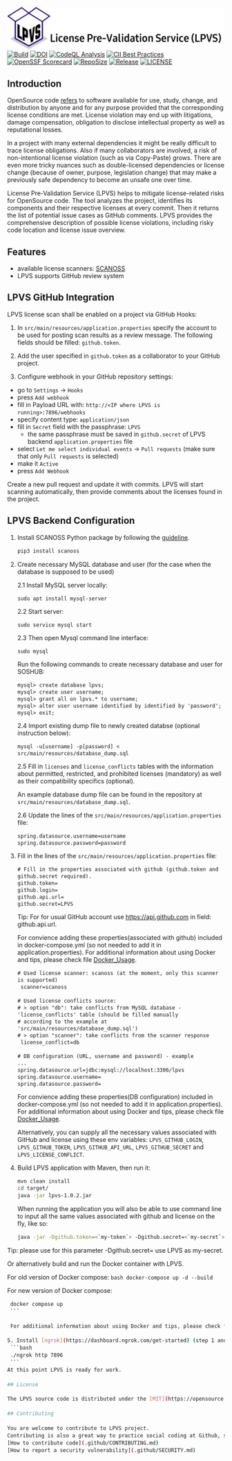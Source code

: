 
![License Pre-Validation Service (LPVS)](lpvslogo.png)
[![Build](https://github.com/samsung/lpvs/workflows/Build/badge.svg)](https://github.com/samsung/lpvs/actions?query=workflow%3ABuild)
[![DOI](https://zenodo.org/badge/DOI/10.5281/zenodo.7127523.svg)](https://doi.org/10.5281/zenodo.7127523)
[![CodeQL Analysis](https://github.com/Samsung/LPVS/workflows/CodeQL%20Analysis/badge.svg)](https://github.com/Samsung/LPVS/actions?query=workflow%3A%22CodeQL+Analysis%22)
[![CII Best Practices](https://bestpractices.coreinfrastructure.org/projects/6309/badge)](https://bestpractices.coreinfrastructure.org/projects/6309)
[![OpenSSF Scorecard](https://api.securityscorecards.dev/projects/github.com/Samsung/LPVS/badge)](https://api.securityscorecards.dev/projects/github.com/Samsung/LPVS)
[![RepoSize](https://img.shields.io/github/repo-size/samsung/lpvs.svg)](https://github.com/Samsung/LPVS)
[![Release](https://img.shields.io/github/v/release/samsung/lpvs.svg)](https://github.com/Samsung/LPVS/releases)
[![LICENSE](https://img.shields.io/github/license/samsung/lpvs.svg)](https://github.com/Samsung/LPVS/blob/main/LICENSE)

## Introduction
OpenSource code [refers](https://en.wikipedia.org/wiki/Open-source_software) to software available for use, study, change, and distribution by anyone and for any purpose provided that the corresponding license conditions are met. License violation may end up with litigations, damage compensation, obligation to disclose intellectual property as well as reputational losses. 

In a project with many external dependencies it might be really difficult to trace license obligations. Also if many collaborators are involved, a risk of non-intentional license violation (such as via Copy-Paste) grows. There are even more tricky nuances such as double-licensed dependencies or license change (because of owner, purpose, legislation change) that may make a previously safe dependency to become an unsafe one over time.

License Pre-Validation Service (LPVS) helps to mitigate license-related risks for OpenSource code. The tool analyzes the project, identifies its components and their respective licenses at every commit. Then it returns the list of potential issue cases as GitHub comments. LPVS provides the comprehensive description of possible license violations, including  risky code location and license issue overview.

## Features

- available license scanners: [SCANOSS](https://www.scanoss.com)
- LPVS supports GitHub review system

## LPVS GitHub Integration

LPVS license scan shall be enabled on a project via GitHub Hooks:

1. In `src/main/resources/application.properties` specify the account to be used for posting scan results as a review message. The following fields should be filled: `github.token`.

2. Add the user specified in `github.token` as a collaborator to your GitHub project.

3. Configure webhook in your GitHub repository settings:
- go to `Settings` -> `Hooks`
- press `Add webhook`
- fill in Payload URL with: `http://<IP where LPVS is running>:7896/webhooks`
- specify content type: `application/json`
- fill in `Secret` field with the passphrase: `LPVS`
  - the same passphrase must be saved in `github.secret` of LPVS backend `application.properties` file
- select `Let me select individual events` -> `Pull requests` (make sure that only `Pull requests` is selected)
- make it `Active`
- press `Add Webhook`
    
Create a new pull request and update it with commits. 
LPVS will start scanning automatically, then provide comments about the licenses found in the project. 

## LPVS Backend Configuration

1. Install SCANOSS Python package by following the [guideline](https://github.com/scanoss/scanoss.py#installation).
    ```bash
    pip3 install scanoss
    ```

2. Create necessary MySQL database and user (for the case when the database is supposed to be used)

    2.1 Install MySQL server locally:

    ```
    sudo apt install mysql-server
    ```

    2.2 Start server:

    ```
    sudo service mysql start
    ```

    2.3 Then open Mysql command line interface:

    ```
    sudo mysql
    ```

    Run the following commands to create necessary database and user for SOSHUB:

    ```
    mysql> create database lpvs;
    mysql> create user username;
    mysql> grant all on lpvs.* to username;
    mysql> alter user username identified by identified by 'password';
    mysql> exit;
    ```

    2.4 Import existing dump file to newly created databse (optional instruction below):
    ```
    mysql -u[username] -p[password] < src/main/resources/database_dump.sql
    ```
    
    2.5 Fill in `licenses` and `license_conflicts` tables with the information about permitted, restricted, and prohibited licenses (mandatory) as well as their compatibility specifics (optional). 

    An example database dump file can be found in the repository at `src/main/resources/database_dump.sql`.

    2.6 Update the lines of the `src/main/resources/application.properties` file:
    ```text
    spring.datasource.username=username
    spring.datasource.password=password
    ```

3. Fill in the lines of the `src/main/resources/application.properties` file:
    ```text
   # Fill in the properties associated with github (github.token and github.secret required).
   github.token=
   github.login=
   github.api.url=
   github.secret=LPVS
   ```
   Tip: For for usual GitHub account use  https://api.github.com  in field: github.api.url.  
   
   For convience adding these properties(associated with github) included in docker-compose.yml (so not needed to add it in application.properties).
   For additional information about using Docker and tips, please check file [Docker_Usage](.github/Docker_Usage.md).
   
   ```text
   # Used license scanner: scanoss (at the moment, only this scanner is supported)
    scanner=scanoss

   # Used license conflicts source:
   # > option "db": take conflicts from MySQL database - 'license_conflicts' table (should be filled manually
   # according to the example at 'src/main/resources/database_dump.sql')
   # > option "scanner": take conflicts from the scanner response
    license_conflict=db

   # DB configuration (URL, username and password) - example
   ...
   spring.datasource.url=jdbc:mysql://localhost:3306/lpvs
   spring.datasource.username=
   spring.datasource.password=
    ```
   For convience adding these properties(DB configuration) included in docker-compose.yml (so not needed to add it in application.properties).
   For additional information about using Docker and tips, please check file [Docker_Usage](.github/Docker_Usage.md).

   Alternatively, you can supply all the necessary values associated with GitHub and license using these env variables:
   `LPVS_GITHUB_LOGIN`, `LPVS_GITHUB_TOKEN`, `LPVS_GITHUB_API_URL`, `LPVS_GITHUB_SECRET` and `LPVS_LICENSE_CONFLICT`.

4. Build LPVS application with Maven, then run it:
    ```bash
    mvn clean install
    cd target/
    java -jar lpvs-1.0.2.jar
    ```

   When running the application you will also be able to use command line to input all the same values associated with github and license on the fly, like so:
   ```bash
   java -jar -Dgithub.token=<`my-token`> -Dgithub.secret=<`my-secret`> lpvs-1.0.2.jar
   ```
Tip: please use for this parameter -Dgithub.secret=  use LPVS as my-secret.

   Or alternatively build and run the Docker container with LPVS.
   
   For old version of Docker compose:
       ```bash
    docker-compose up -d --build
    ```
    
   For new version of Docker compose:
   ```bash
    docker compose up 
    ```
    
    For additional information about using Docker and tips, please check file [Docker_Usage](.github/Docker_Usage.md).
    
5. Install [ngrok](https://dashboard.ngrok.com/get-started) (step 1 and 2) and run it with the following command:
    ```bash
    ./ngrok http 7896 
    ```    
At this point LPVS is ready for work.   

## License

The LPVS source code is distributed under the [MIT](https://opensource.org/licenses/MIT) open source license.

## Contributing

You are welcome to contribute to LPVS project. 
Contributing is also a great way to practice social coding at Github, study new technologies and enrich your public portfolio.  
[How to contribute code](.github/CONTRIBUTING.md)  
[How to report a security vulnerability](.github/SECURITY.md)  
